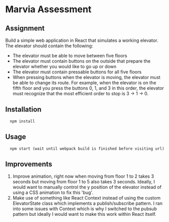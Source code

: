 # Marvia Assessment

## Assignment

Build a simple web application in React that simulates a working elevator. The elevator should contain the following:

- The elevator must be able to move between five floors
- The elevator must contain buttons on the outside that prepare the elevator whether you would like to go up or down
- The elevator must contain pressable buttons for all five floors
- When pressing buttons when the elevator is moving, the elevator must be able to change its route. For example, when the elevator is on the fifth floor and you press the buttons 0, 1, and 3 in this order, the elevator must recognize that the most efficient order to stop is 3 -> 1 -> 0.

## Installation

```shell
  npm install
```

## Usage

```shell
  npm start (wait until webpack build is finished before visiting url)
```

## Improvements

1. Improve animation, right now when moving from floor 1 to 2 takes 3 seconds but moving from floor 1 to 5 also takes 3 seconds. Ideally, I would want to manually control the y position of the elevator instead of using a CSS animation to fix this 'bug'.
2. Make use of something like React Context instead of using the custom ElevatorState class which implements a publish/subscribe pattern. I ran into some issues with Context which is why I switched to the pubsub pattern but ideally I would want to make this work within React itself.
